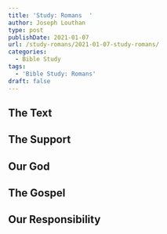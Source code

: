 ```yaml
---
title: 'Study: Romans  '
author: Joseph Louthan
type: post
publishDate: 2021-01-07
url: /study-romans/2021-01-07-study-romans/
categories:
  - Bible Study
tags:
  - 'Bible Study: Romans'
draft: false
---
```

## The Text

## The Support

## Our God

## The Gospel

## Our Responsibility

